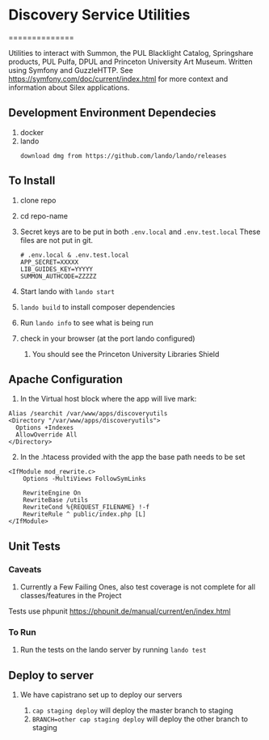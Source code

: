 # Discovery Service Utilities
==============

Utilities to interact with Summon, the PUL Blacklight Catalog, Springshare products, PUL Pulfa, DPUL and Princeton University Art Museum. Written using Symfony and GuzzleHTTP. See https://symfony.com/doc/current/index.html for more context and information about Silex applications.

## Development Environment Dependecies
1. docker
1. lando
    ```
    download dmg from https://github.com/lando/lando/releases
    ```

## To Install

1. clone repo
1. cd repo-name
1. Secret keys are to be put in both `.env.local` and `.env.test.local`  These files are not put in git.
    ```
    # .env.local & .env.test.local
    APP_SECRET=XXXXX
    LIB_GUIDES_KEY=YYYYY
    SUMMON_AUTHCODE=ZZZZZ
    ```

1. Start lando with `lando start`
1. `lando build` to install composer dependencies
1. Run `lando info` to see what is being run
1. check in your browser (at the port lando configured)
   1. You should see the Princeton University Libraries Shield

## Apache Configuration

1. In the Virtual host block where the app will live mark:
```
Alias /searchit /var/www/apps/discoveryutils
<Directory "/var/www/apps/discoveryutils">
  Options +Indexes
  AllowOverride All
</Directory>
```    
2. In the .htacess provided with the app the base path needs to be set
```
<IfModule mod_rewrite.c>
    Options -MultiViews FollowSymLinks

    RewriteEngine On
    RewriteBase /utils
    RewriteCond %{REQUEST_FILENAME} !-f
    RewriteRule ^ public/index.php [L]
</IfModule>
```

## Unit Tests

### Caveats
1. Currently a Few Failing Ones, also test coverage is not complete for all classes/features in the Project

Tests use phpunit https://phpunit.de/manual/current/en/index.html

### To Run

1. Run the tests on the lando server by running `lando test`

## Deploy to server

1. We have capistrano set up to deploy our servers

    1. `cap staging deploy` will deploy the master branch to staging
    1. `BRANCH=other cap staging deploy` will deploy the other branch to staging
